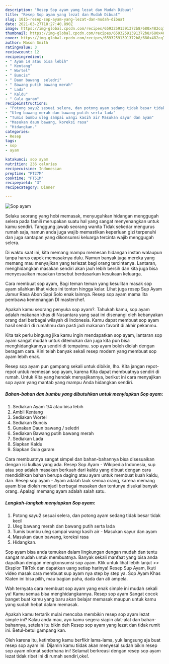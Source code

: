```yaml
---
description: "Resep Sop ayam yang lezat dan Mudah Dibuat"
title: "Resep Sop ayam yang lezat dan Mudah Dibuat"
slug: 1015-resep-sop-ayam-yang-lezat-dan-mudah-dibuat
date: 2021-03-27T18:27:40.890Z
image: https://img-global.cpcdn.com/recipes/65932591391372b8/680x482cq70/sop-ayam-foto-resep-utama.jpg
thumbnail: https://img-global.cpcdn.com/recipes/65932591391372b8/680x482cq70/sop-ayam-foto-resep-utama.jpg
cover: https://img-global.cpcdn.com/recipes/65932591391372b8/680x482cq70/sop-ayam-foto-resep-utama.jpg
author: Mason Smith
ratingvalue: 3
reviewcount: 12
recipeingredient:
- " Ayam 14 atau bisa lebih"
- " Kentang"
- " Wortel"
- " Buncis"
- " Daun bawang  seledri"
- " Bawang putih bawang merah"
- " Lada"
- " Kaldu"
- " Gula garam"
recipeinstructions:
- "Potong sayu2 sesuai selera, dan potong ayam sedang tidak besar tidak kecil"
- "Uleg bawang merah dan bawang putih serta lada"
- "Tumis bumbu uleg sampai wangi kasih air Masukan sayur dan ayam"
- "Masukan daun bawang, koreksi rasa"
- "Hidangkan."
categories:
- Resep
tags:
- sop
- ayam

katakunci: sop ayam 
nutrition: 236 calories
recipecuisine: Indonesian
preptime: "PT27M"
cooktime: "PT51M"
recipeyield: "3"
recipecategory: Dinner

---
```



![Sop ayam](https://img-global.cpcdn.com/recipes/65932591391372b8/680x482cq70/sop-ayam-foto-resep-utama.jpg)

Selaku seorang yang hobi memasak, menyuguhkan hidangan menggugah selera pada famili merupakan suatu hal yang sangat menyenangkan untuk kamu sendiri. Tanggung jawab seorang  wanita Tidak sekedar mengurus rumah saja, namun anda juga wajib memastikan keperluan gizi terpenuhi dan juga santapan yang dikonsumsi keluarga tercinta wajib menggugah selera.

Di waktu  saat ini, kita memang mampu memesan hidangan instan walaupun tanpa harus capek memasaknya dulu. Namun banyak juga mereka yang memang mau menyajikan yang terlezat bagi orang tercintanya. Lantaran, menghidangkan masakan sendiri akan jauh lebih bersih dan kita juga bisa menyesuaikan masakan tersebut berdasarkan kesukaan keluarga. 

Cara membuat sop ayam, Bagi teman teman yang kesulitan masak sop ayam silahkan lihat video ini tonton hingga kelar. Lihat juga resep Sup Ayam Jamur Rasa Abon Sapi Solo enak lainnya. Resep sop ayam mama lita pembawa kemenangan DI masterchef.

Apakah kamu seorang penyuka sop ayam?. Tahukah kamu, sop ayam adalah makanan khas di Nusantara yang saat ini disenangi oleh kebanyakan orang dari berbagai wilayah di Indonesia. Kamu dapat membuat sop ayam hasil sendiri di rumahmu dan pasti jadi makanan favorit di akhir pekanmu.

Kita tak perlu bingung jika kamu ingin mendapatkan sop ayam, lantaran sop ayam sangat mudah untuk ditemukan dan juga kita pun bisa menghidangkannya sendiri di tempatmu. sop ayam boleh diolah dengan beragam cara. Kini telah banyak sekali resep modern yang membuat sop ayam lebih enak.

Resep sop ayam pun gampang sekali untuk dibikin, lho. Kita jangan repot-repot untuk memesan sop ayam, karena Kita dapat membuatnya sendiri di rumah. Untuk Kita yang hendak menyajikannya, berikut ini cara menyajikan sop ayam yang mantab yang mampu Anda hidangkan sendiri.

<!--inarticleads1-->

##### Bahan-bahan dan bumbu yang dibutuhkan untuk menyiapkan Sop ayam:

1. Sediakan  Ayam 1/4 atau bisa lebih
1. Ambil  Kentang
1. Sediakan  Wortel
1. Sediakan  Buncis
1. Gunakan  Daun bawang / seledri
1. Sediakan  Bawang putih bawang merah
1. Sediakan  Lada
1. Siapkan  Kaldu
1. Siapkan  Gula garam


Cara membuatnya sangat simpel dan bahan-bahannya bisa disesuaikan dengan isi kulkas yang ada. Resep Sop Ayam - Wikipedia Indonesia, sup atau sop adalah masakan berkuah dari kaldu yang dibuat dengan cara mendidihkan bahan berupa daging atau ayam untuk membuat kuah kaldu, dan. Resep sop ayam - Ayam adalah lauk semua orang, karena memang ayam bisa diolah menjadi berbagai masakan dan tentunya disukai banyak orang. Apalagi memang ayam adalah salah satu. 

<!--inarticleads2-->

##### Langkah-langkah menyiapkan Sop ayam:

1. Potong sayu2 sesuai selera, dan potong ayam sedang tidak besar tidak kecil
1. Uleg bawang merah dan bawang putih serta lada
1. Tumis bumbu uleg sampai wangi kasih air - Masukan sayur dan ayam
1. Masukan daun bawang, koreksi rasa
1. Hidangkan.


Sop ayam bisa anda temukan dalam lingkungan dengan mudah dan tentu sangat mudah untuk membuatnya. Banyak sekali manfaat yang bisa anda dapatkan dengan mengkonsumsi sop ayam. Klik untuk lihat lebih lanjut &gt;&gt; Eksplor TikTok dan dapatkan uang setiap harinya! Resep Sup Ayam, Ikuti video masak cara membuat sup ayam nya step by step ya. Sop Ayam Khas Klaten ini bisa pilih, mau bagian paha, dada dan ati ampela. 

Wah ternyata cara membuat sop ayam yang enak simple ini mudah sekali ya! Kamu semua bisa menghidangkannya. Resep sop ayam Sangat cocok banget buat kamu yang baru akan belajar memasak maupun untuk kamu yang sudah hebat dalam memasak.

Apakah kamu tertarik mulai mencoba membikin resep sop ayam lezat simple ini? Kalau anda mau, ayo kamu segera siapin alat-alat dan bahan-bahannya, setelah itu bikin deh Resep sop ayam yang lezat dan tidak rumit ini. Betul-betul gampang kan. 

Oleh karena itu, ketimbang kamu berfikir lama-lama, yuk langsung aja buat resep sop ayam ini. Dijamin kamu tiidak akan menyesal sudah bikin resep sop ayam nikmat sederhana ini! Selamat berkreasi dengan resep sop ayam lezat tidak ribet ini di rumah sendiri,oke!.

